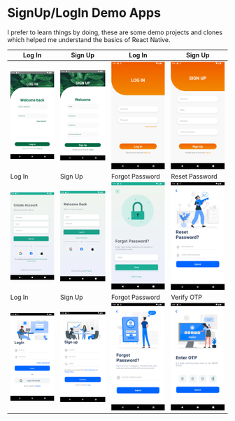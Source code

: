 # SignUp/LogIn Demo Apps
I prefer to learn things by doing, these are some demo projects and clones which helped me understand the basics of React Native.
<br/>


|Log In|Sign Up|Log In|Sign Up|
|----|----|----|----|
|<img src="../../Img/demo_1_1.png" width="200">|<img src="../../Img/demo_1_2.png" width="200">|<img src="../../Img/demo_2_1.png" width="200">|<img src="../../Img/demo_2_2.png" width="200">|
|Log In|Sign Up|Forgot Password|Reset Password|
|<img src="../../Img/demo_3_1.png" width="200">|<img src="../../Img/demo_3_2.png" width="200">|<img src="../../Img/demo_3_3.png" width="200">|<img src="../../Img/demo_4_5.png" width="200">|
|Log In|Sign Up|Forgot Password|Verify OTP|
|<img src="../../Img/demo_4_1.png" width="200">|<img src="../../Img/demo_4_2.png" width="200">|<img src="../../Img/demo_4_3.png" width="200">|<img src="../../Img/demo_4_4.png" width="200">|